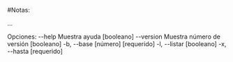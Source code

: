 #Notas:

...

Opciones:
      --help     Muestra ayuda                                        [booleano]
      --version  Muestra número de versión                            [booleano]
  -b, --base                                                [número] [requerido]
  -l, --listar                                                        [booleano]
  -x, --hasta                                                        [requerido]